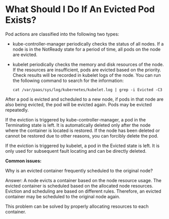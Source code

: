 # What Should I Do If An Evicted Pod Exists?<a name="cce_faq_00209"></a>

Pod actions are classified into the following two types:

-   kube-controller-manager periodically checks the status of all nodes. If a node is in the NotReady state for a period of time, all pods on the node are evicted.
-   kubelet periodically checks the memory and disk resources of the node. If the resources are insufficient, pods are evicted based on the priority. Check results will be recorded in kubelet logs of the node. You can run the following command to search for the information:

    ```
    cat /var/paas/sys/log/kubernetes/kubelet.log | grep -i Evicted -C3
    ```


After a pod is evicted and scheduled to a new node, if pods in that node are also being evicted, the pod will be evicted again. Pods may be evicted repeatedly.

If the eviction is triggered by kube-controller-manager, a pod in the Terminating state is left. It is automatically deleted only after the node where the container is located is restored. If the node has been deleted or cannot be restored due to other reasons, you can forcibly delete the pod.

If the eviction is triggered by kubelet, a pod in the Evicted state is left. It is only used for subsequent fault locating and can be directly deleted.

**Common issues:**

Why is an evicted container frequently scheduled to the original node?

Answer: A node evicts a container based on the node resource usage. The evicted container is scheduled based on the allocated node resources. Eviction and scheduling are based on different rules. Therefore, an evicted container may be scheduled to the original node again.

This problem can be solved by properly allocating resources to each container.

